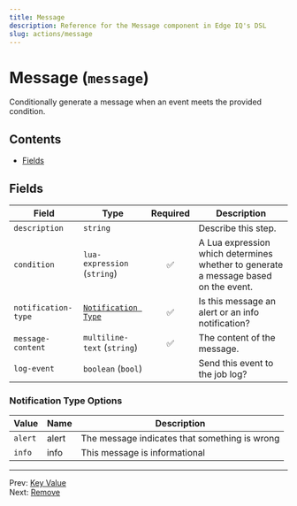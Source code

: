 ```yaml
---
title: Message
description: Reference for the Message component in Edge IQ's DSL
slug: actions/message
---
```


# Message (`message`)

Conditionally generate a message when an event meets the provided condition.


## Contents

- [Fields](#fields)




## Fields


| Field | Type | Required | Description |
|---|---|:---:|---|
| `description` | `string` |  | Describe this step. |
| `condition` | `lua-expression` (`string`) | ✅ | A Lua expression which determines whether to generate a message based on the event. |
| `notification-type` | [`Notification Type`](#notification-type-options) | ✅ | Is this message an alert or an info notification? |
| `message-content` | `multiline-text` (`string`) | ✅ | The content of the message. |
| `log-event` | `boolean` (`bool`) |  | Send this event to the job log? |







### Notification Type Options

| Value | Name | Description |
|---|---|---|
| `alert` | alert | The message indicates that something is wrong |
| `info` | info | This message is informational |




---
Prev: [Key Value](key-value.md)  
Next: [Remove](remove.md)  
